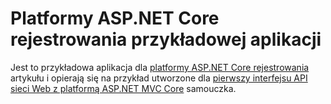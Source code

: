 # <a name="aspnet-core-logging-sample-application"></a>Platformy ASP.NET Core rejestrowania przykładowej aplikacji

Jest to przykładowa aplikacja dla [platformy ASP.NET Core rejestrowania](https://docs.microsoft.com/aspnet/core/fundamentals/logging/index) artykułu i opierają się na przykład utworzone dla [pierwszy interfejsu API sieci Web z platformą ASP.NET MVC Core](https://docs.microsoft.com/aspnet/core/tutorials/first-web-api) samouczka.